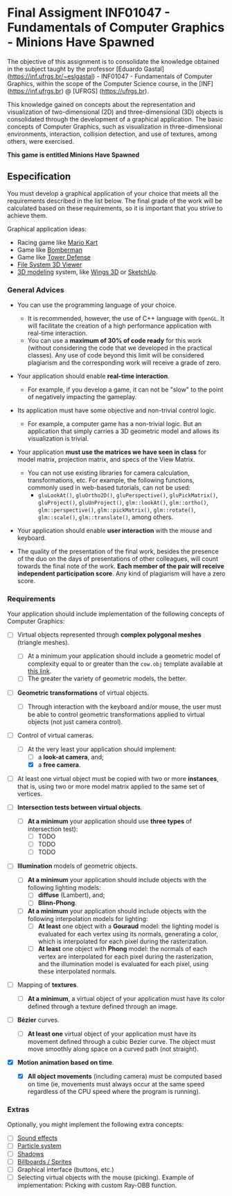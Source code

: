# Final Assigment INF01047 - Fundamentals of Computer Graphics - Minions Have Spawned

The objective of this assignment is to consolidate the knowledge obtained in the subject taught by the professor [Eduardo Gastal] (https://inf.ufrgs.br/~eslgastal) - INF01047 - Fundamentals of Computer Graphics, within the scope of the Computer Science course, in the [INF] (https://inf.ufrgs.br) @ [UFRGS] (https://ufrgs.br).

This knowledge gained on concepts about the representation and visualization of two-dimensional (2D) and three-dimensional (3D) objects is consolidated through the development of a graphical application. The basic concepts of Computer Graphics, such as visualization in three-dimensional environments, interaction, collision detection, and use of textures, among others, were exercised.

**This game is entitled Minions Have Spawned**

## Especification
You must develop a graphical application of your choice that meets all the requirements described in the list below. The final grade of the work will be calculated based on these requirements, so it is important that you strive to achieve them.

Graphical application ideas:

- Racing game like [Mario Kart](https://youtu.be/ASWgJvuQhTA?t=894)
- Game like [Bomberman](http://www.youtube.com/watch?v=5Xe0aPNz39Q)
- Game like [Tower Defense](https://youtu.be/hQLsVTXb5RA?t=238)
- [File System 3D Viewer](https://youtu.be/MmOoIizm9kU?t=3)
- [3D modeling](https://youtu.be/AnfVrP6L89M?t=112) system, like [Wings 3D](https://en.wikipedia.org/wiki/Wings_3D) or [SketchUp](https://en.wikipedia.org/wiki/SketchUp).

### General Advices
- You can use the programming language of your choice.
    - It is recommended, however, the use of C++ language with `OpenGL`. It will facilitate the creation of a high performance application with real-time interaction.
    - You can use a **maximum of 30% of code ready** for this work (without considering the code that we developed in the practical classes). Any use of code beyond this limit will be considered plagiarism and the corresponding work will receive a grade of zero.

- Your application should enable **real-time interaction**.
    - For example, if you develop a game, it can not be "slow" to the point of negatively impacting the gameplay.

- Its application must have some objective and non-trivial control logic.
    - For example, a computer game has a non-trivial logic. But an application that simply carries a 3D geometric model and allows its visualization is trivial.

- Your application **must use the matrices we have seen in class** for model matrix, projection matrix, and specs of the View Matrix.
    - You can not use existing libraries for camera calculation, transformations, etc. For example, the following functions, commonly used in web-based tutorials, can not be used:
        - `gluLookAt()`, `gluOrtho2D()`, `gluPerspective()`, `gluPickMatrix()`, `gluProject()`, `gluUnProject()`, `glm::lookAt()`, `glm::ortho()`, `glm::perspective()`, `glm::pickMatrix()`, `glm::rotate()`, `glm::scale()`, `glm::translate()`, among others.

- Your application should enable **user interaction** with the mouse and keyboard.

- The quality of the presentation of the final work, besides the presence of the duo on the days of presentations of other colleagues, will count towards the final note of the work. **Each member of the pair will receive independent participation score**. Any kind of plagiarism will have a zero score.

### Requirements
Your application should include implementation of the following concepts of Computer Graphics:

- [ ] Virtual objects represented through **complex polygonal meshes** (triangle meshes).
    - [ ] At a minimum your application should include a geometric model of complexity equal to or greater than the `cow.obj` template available at [this link](https://moodle.inf.ufrgs.br/mod/resource/view.php?id=81157).
    - [ ] The greater the variety of geometric models, the better.

- [ ] **Geometric transformations** of virtual objects.
    - [ ] Through interaction with the keyboard and/or mouse, the user must be able to control geometric transformations applied to virtual objects (not just camera control).

- [ ] Control of virtual cameras.
    - [ ] At the very least your application should implement:
        - [ ] a **look-at camera**, and;
        - [x] a **free camera**.

- [ ] At least one virtual object must be copied with two or more **instances**, that is, using two or more model matrix applied to the same set of vertices.

- [ ] **Intersection tests between virtual objects**.
    - [ ] **At a minimum** your application should use **three types** of intersection test):
        - [ ] TODO
        - [ ] TODO
        - [ ] TODO

- [ ] **Illumination** models of geometric objects.
    - [ ] **At a minimum** your application should include objects with the following lighting models:
        - [ ] **diffuse** (Lambert), and;
        - [ ] **Blinn-Phong**.
    - [ ] **At a minimum** your application should include objects with the following interpolation models for lighting:
        - [ ] **At least** one object with a **Gouraud** model: the lighting model is evaluated for each vertex using its normals, generating a color, which is interpolated for each pixel during the rasterization.
        - [ ] **At least** one object with **Phong** model: the normals of each vertex are interpolated for each pixel during the rasterization, and the illumination model is evaluated for each pixel, using these interpolated normals.

- [ ] Mapping of **textures**.
    - [ ] **At a minimum**, a virtual object of your application must have its color defined through a texture defined through an image.

- [ ] **Bézier** curves.
    - [ ] **At least one** virtual object of your application must have its movement defined through a cubic Bezier curve. The object must move smoothly along space on a curved path (not straight).

- [x] **Motion animation based on time**.
    - [x] **All object movements** (including camera) must be computed based on time (ie, movements must always occur at the same speed regardless of the CPU speed where the program is running).


### Extras

Optionally, you might implement the following extra concepts:
- [ ] [Sound effects](http://www.ambiera.com/irrklang/)
- [ ] [Particle system](http://www.opengl-tutorial.org/intermediate-tutorials/billboards-particles/particles-instancing/)
- [ ] [Shadows](http://www.opengl-tutorial.org/intermediate-tutorials/billboards-particles/particles-instancing/)
- [ ] [Billboards / Sprites](http://www.opengl-tutorial.org/intermediate-tutorials/billboards-particles/billboards/)
- [ ] Graphical interface (buttons, etc.)
- [ ] Selecting virtual objects with the mouse (picking). Example of implementation: Picking with custom Ray-OBB function.